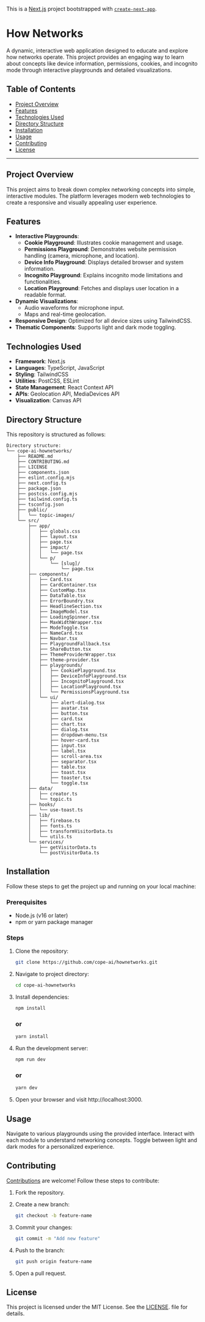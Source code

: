 This is a [Next.js](https://nextjs.org) project bootstrapped with [`create-next-app`](https://nextjs.org/docs/app/api-reference/cli/create-next-app).

# How Networks

A dynamic, interactive web application designed to educate and explore how networks operate. This project provides an engaging way to learn about concepts like device information, permissions, cookies, and incognito mode through interactive playgrounds and detailed visualizations.

## Table of Contents
- [Project Overview](#project-overview)
- [Features](#features)
- [Technologies Used](#technologies-used)
- [Directory Structure](#directory-structure)
- [Installation](#installation)
- [Usage](#usage)
- [Contributing](#contributing)
- [License](#license)

---

## Project Overview
This project aims to break down complex networking concepts into simple, interactive modules. The platform leverages modern web technologies to create a responsive and visually appealing user experience.

## Features
- **Interactive Playgrounds**:
  - **Cookie Playground**: Illustrates cookie management and usage.  
  - **Permissions Playground**: Demonstrates website permission handling (camera, microphone, and location).
  - **Device Info Playground**: Displays detailed browser and system information.
  - **Incognito Playground**: Explains incognito mode limitations and functionalities.
  - **Location Playground**: Fetches and displays user location in a readable format.
- **Dynamic Visualizations**: 
  - Audio waveforms for microphone input.
  - Maps and real-time geolocation.
- **Responsive Design**: Optimized for all device sizes using TailwindCSS.
- **Thematic Components**: Supports light and dark mode toggling.

## Technologies Used
- **Framework**: Next.js
- **Languages**: TypeScript, JavaScript
- **Styling**: TailwindCSS
- **Utilities**: PostCSS, ESLint
- **State Management**: React Context API
- **APIs**: Geolocation API, MediaDevices API
- **Visualization**: Canvas API

## Directory Structure

This repository is structured as follows:
```
Directory structure:
└── cope-ai-hownetworks/
    ├── README.md
    ├── CONTRIBUTING.md
    ├── LICENSE
    ├── components.json
    ├── eslint.config.mjs
    ├── next.config.ts
    ├── package.json
    ├── postcss.config.mjs
    ├── tailwind.config.ts
    ├── tsconfig.json
    ├── public/
    │   └── topic-images/
    └── src/
        ├── app/
        │   ├── globals.css
        │   ├── layout.tsx
        │   ├── page.tsx
        │   ├── impact/
        │   │   └── page.tsx
        │   └── p/
        │       └── [slug]/
        │           └── page.tsx
        ├── components/
        │   ├── Card.tsx
        │   ├── CardContainer.tsx
        │   ├── CustomMap.tsx
        │   ├── DataTable.tsx
        │   ├── ErrorBoundry.tsx
        │   ├── HeadlineSection.tsx
        │   ├── ImageModel.tsx
        │   ├── LoadingSpinner.tsx
        │   ├── MaxWidthWrapper.tsx
        │   ├── ModeToggle.tsx
        │   ├── NameCard.tsx
        │   ├── Navbar.tsx
        │   ├── PlaygroundFallback.tsx
        │   ├── ShareButton.tsx
        │   ├── ThemeProviderWrapper.tsx
        │   ├── theme-provider.tsx
        │   ├── playgrounds/
        │   │   ├── CookiePlayground.tsx
        │   │   ├── DeviceInfoPlayground.tsx
        │   │   ├── IncognitoPlayground.tsx
        │   │   ├── LocationPlayground.tsx
        │   │   └── PermissionsPlayground.tsx
        │   └── ui/
        │       ├── alert-dialog.tsx
        │       ├── avatar.tsx
        │       ├── button.tsx
        │       ├── card.tsx
        │       ├── chart.tsx
        │       ├── dialog.tsx
        │       ├── dropdown-menu.tsx
        │       ├── hover-card.tsx
        │       ├── input.tsx
        │       ├── label.tsx
        │       ├── scroll-area.tsx
        │       ├── separator.tsx
        │       ├── table.tsx
        │       ├── toast.tsx
        │       ├── toaster.tsx
        │       └── toggle.tsx
        ├── data/
        │   ├── creator.ts
        │   └── topic.ts
        ├── hooks/
        │   └── use-toast.ts
        ├── lib/
        │   ├── firebase.ts
        │   ├── fonts.ts
        │   ├── transformVisitorData.ts
        │   └── utils.ts
        └── services/
            ├── getVisitorData.ts
            └── postVisitorData.ts
```

## Installation
Follow these steps to get the project up and running on your local machine:

### Prerequisites
- Node.js (v16 or later)
- npm or yarn package manager

### Steps
1. Clone the repository:
   ```bash
   git clone https://github.com/cope-ai/hownetworks.git
   ```

2. Navigate to project directory:
   ```bash
   cd cope-ai-hownetworks
   ```

3. Install dependencies:
   ```bash
   npm install
   ```
   ### or
   ```bash
   yarn install
   ```

4. Run the development server:
   ```bash
   npm run dev
   ```
   ### or
   ```bash
   yarn dev
   ```

5. Open your browser and visit http://localhost:3000.

## Usage
Navigate to various playgrounds using the provided interface.
Interact with each module to understand networking concepts.
Toggle between light and dark modes for a personalized experience.

## Contributing
[Contributions](https://github.com/cope-ai/hownetworks/blob/main/CONTRIBUTING.md) are welcome! Follow these steps to contribute:

1. Fork the repository.
2. Create a new branch:
   ```bash
   git checkout -b feature-name
   ```

3. Commit your changes:
   ```bash
   git commit -m "Add new feature"
   ```

4. Push to the branch:
   ```bash
   git push origin feature-name
   ```

5. Open a pull request.

## License
This project is licensed under the MIT License. See the [LICENSE](https://github.com/cope-ai/hownetworks/blob/main/LICENSE.md). file for details.